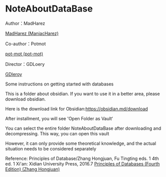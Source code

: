 # NoteAboutDataBase
Author：MadHarez 

[MadHarez (ManiacHarez)](https://github.com/MadHarez)

Co-author：Potmot

[pot-mot (pot-mot)](https://github.com/pot-mot)

Director：GDLoery

[GDleroy](https://github.com/GDleroy)

Some instructions on getting started with databases

This is a folder about obsidian. If you want to use it in a better area, please download obsidian.

Here is the download link for Obsidian:https://obsidian.md/download

After installment, you will see 'Open Folder as Vault‘

You can select the entire folder NoteAboutDataBase after downloading and decompressing. This way, you can open this vault

However, it can only provide some theoretical knowledge, and the actual situation needs to be considered separately

Reference: Principles of Database/Zhang Hongjuan, Fu Tingting eds. 1 4th ed. 1 Xi'an: Xidian University Press, 2016.7 
[Principles of Databases (Fourth Edition) (Zhang Hongjuan)](https://baike.baidu.com/item/%E6%95%B0%E6%8D%AE%E5%BA%93%E5%8E%9F%E7%90%86%EF%BC%88%E7%AC%AC%E5%9B%9B%E7%89%88%EF%BC%89%EF%BC%88%E5%BC%A0%E7%BA%A2%E5%A8%9F%EF%BC%89/19889524)